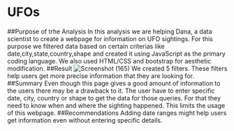 # UFOs
##Purpose of trhe Analysis
In this analysis we are helping Dana, a data scientist to create a webpage for information on UFO sightings. For this purpose we filtered data based on certain criterias like date,city,state,country,shape and created it using JavaScript as the primary coding language. We also used HTML/CSS and bootstrap for aesthetic modification.
##Result
![Screenshot (165)](https://user-images.githubusercontent.com/112904905/208321902-548ac8c2-153a-45f4-9614-e832af96ec81.png)
We created 5 filters. These filters help users get more precise information that they are looking for. 
##Summary
Even though this page gives a good amount of information to the users there may be a drawback to it. The user have to enter specific date, city, country or shape to get the data for those queries. For that they need to know when and where the sighting happened. This limits the usage of this webpage.
##Recommendations
Adding date ranges might help users get information even without entering specific details.
